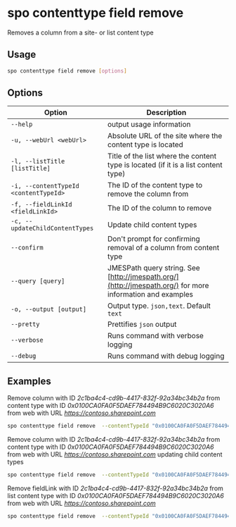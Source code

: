 # spo contenttype field remove

Removes a column from a site- or list content type

## Usage

```sh
spo contenttype field remove [options]
```

## Options

Option|Description
------|-----------
`--help`|output usage information
`-u, --webUrl <webUrl>`|Absolute URL of the site where the content type is located
`-l, --listTitle [listTitle]`|Title of the list where the content type is located (if it is a list content type)
`-i, --contentTypeId <contentTypeId>`|The ID of the content type to remove the column from
`-f, --fieldLinkId <fieldLinkId>`|The ID of the column to remove
`-c, --updateChildContentTypes`|Update child content types
`--confirm`|Don't prompt for confirming removal of a column from content type
`--query [query]`|JMESPath query string. See [http://jmespath.org/](http://jmespath.org/) for more information and examples
`-o, --output [output]`|Output type. `json,text`. Default `text`
`--pretty`|Prettifies `json` output
`--verbose`|Runs command with verbose logging
`--debug`|Runs command with debug logging

## Examples

Remove column with ID _2c1ba4c4-cd9b-4417-832f-92a34bc34b2a_ from content type with ID _0x0100CA0FA0F5DAEF784494B9C6020C3020A6_ from web with URL _https://contoso.sharepoint.com_

```sh
spo contenttype field remove  --contentTypeId "0x0100CA0FA0F5DAEF784494B9C6020C3020A6" --fieldLinkId "880d2f46-fccb-43ca-9def-f88e722cef80" --webUrl https://contoso.sharepoint.com --confirm
```

Remove column with ID _2c1ba4c4-cd9b-4417-832f-92a34bc34b2a_ from content type with ID _0x0100CA0FA0F5DAEF784494B9C6020C3020A6_ from web with URL _https://contoso.sharepoint.com_ updating child content types

```sh
spo contenttype field remove  --contentTypeId "0x0100CA0FA0F5DAEF784494B9C6020C3020A6" --fieldLinkId "880d2f46-fccb-43ca-9def-f88e722cef80" --webUrl https://contoso.sharepoint.com --updateChildContentTypes
```

Remove fieldLink with ID _2c1ba4c4-cd9b-4417-832f-92a34bc34b2a_ from list content type with ID _0x0100CA0FA0F5DAEF784494B9C6020C3020A6_ from web with URL _https://contoso.sharepoint.com_

```sh
spo contenttype field remove  --contentTypeId "0x0100CA0FA0F5DAEF784494B9C6020C3020A60062F089A38C867747942DB2C3FC50FF6A" --fieldLinkId "880d2f46-fccb-43ca-9def-f88e722cef80" --webUrl https://contoso.sharepoint.com --listTitle "Documents"
```